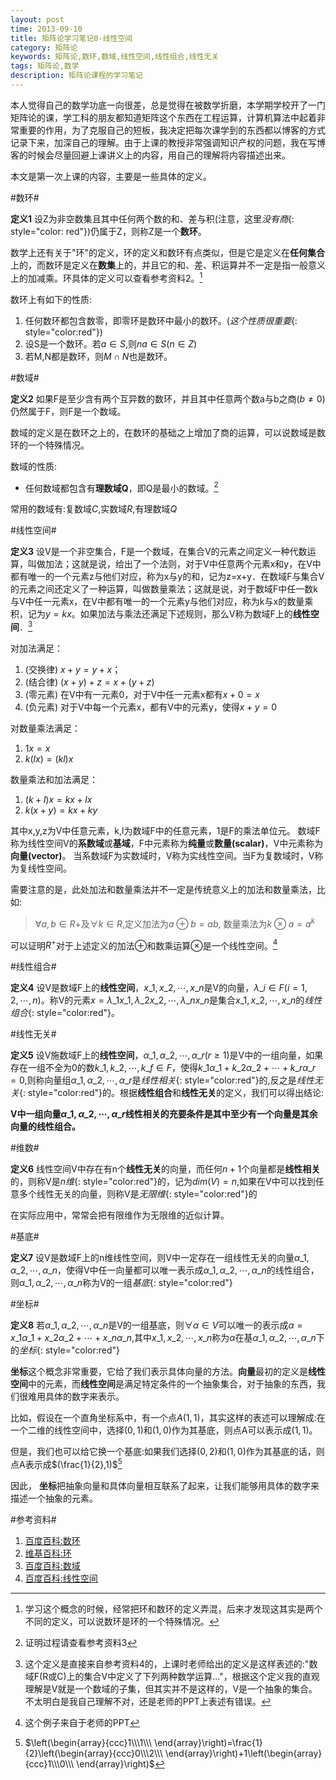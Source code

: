 ```yaml
---
layout: post
time: 2013-09-10
title: 矩阵论学习笔记0-线性空间
category: 矩阵论
keywords: 矩阵论,数环,数域,线性空间,线性组合,线性无关
tags: 矩阵论,数学
description: 矩阵论课程的学习笔记
---
```


本人觉得自己的数学功底一向很差，总是觉得在被数学折磨，本学期学校开了一门矩阵论的课，学工科的朋友都知道矩阵这个东西在工程运算，计算机算法中起着非常重要的作用，为了克服自己的短板，我决定把每次课学到的东西都以博客的方式记录下来，加深自己的理解。由于上课的教授非常强调知识产权的问题，我在写博客的时候会尽量回避上课讲义上的内容，用自己的理解将内容描述出来。

本文是第一次上课的内容，主要是一些具体的定义。


#数环#

**定义1** 设Z为非空数集且其中任何两个数的和、差与积(注意，这里*没有商*{: style="color: red"})仍属于Z，则称Z是一个**数环**。

数学上还有关于"环"的定义，环的定义和数环有点类似，但是它是定义在**任何集合**上的，而数环是定义在**数集**上的，并且它的和、差、积运算并不一定是指一般意义上的加减乘。环具体的定义可以查看参考资料2。[^1]

数环上有如下的性质:

1. 任何数环都包含数零，即零环是数环中最小的数环。(*这个性质很重要*{: style="color:red"})
2. 设S是一个数环。若$a\in S$,则$na\in S(n\in Z)$
3. 若M,N都是数环，则$M\cap N$也是数环。

[^1]:学习这个概念的时候，经常把环和数环的定义弄混，后来才发现这其实是两个不同的定义，可以说数环是环的一个特殊情况。

#数域#

**定义2** 如果F是至少含有两个互异数的数环，并且其中任意两个数a与b之商($b\neq 0$)仍然属于F，则F是一个数域。

数域的定义是在数环之上的，在数环的基础之上增加了商的运算，可以说数域是数环的一个特殊情况。

数域的性质:

- 任何数域都包含有**理数域Q**，即Q是最小的数域。[^2]

常用的数域有:复数域$C$,实数域$R$,有理数域$Q$

[^2]:证明过程请查看参考资料3

#线性空间#

**定义3** 设V是一个非空集合，F是一个数域，在集合V的元素之间定义一种代数运算，叫做加法；这就是说，给出了一个法则，对于V中任意两个元素x和y，在V中都有唯一的一个元素z与他们对应，称为x与y的和，记为z=x+y．在数域F与集合V的元素之间还定义了一种运算，叫做数量乘法；这就是说，对于数域F中任一数k与V中任一元素x，在V中都有唯一的一个元素y与他们对应，称为k与x的数量乘积，记为$y=kx$。如果加法与乘法还满足下述规则，那么V称为数域F上的**线性空间**．[^3]

对加法满足：

1. (交换律) $x+y=y+x$；
2. (结合律) $(x+y)+z=x+(y+z)$
3. (零元素) 在V中有一元素0，对于V中任一元素x都有$x+0=x$
4. (负元素) 对于V中每一个元素x，都有V中的元素y，使得$x+y=0$

对数量乘法满足：

1. $1x=x$
2. $k(lx)=(kl)x$

数量乘法和加法满足：

1. $(k+l)x=kx+lx$
2. $k(x+y)=kx+ky$


其中x,y,z为V中任意元素，k,l为数域F中的任意元素，1是F的乘法单位元。
数域F称为线性空间V的**系数域**或**基域**，F中元素称为**纯量**或**数量(scalar)**，V中元素称为**向量(vector)**。
当系数域F为实数域时，V称为实线性空间。当F为复数域时，V称为复线性空间。

需要注意的是，此处加法和数量乘法并不一定是传统意义上的加法和数量乘法，比如:

> $\forall a,b\in R+$及$\forall k\in R$,定义加法为$a\oplus b=ab$, 数量乘法为$k\otimes a=a^k$

可以证明$R^+$对于上述定义的加法$\oplus$和数乘运算$\otimes$是一个线性空间。[^4]

[^3]:这个定义是直接来自参考资料4的，上课时老师给出的定义是这样表述的:"数域F(R或C)上的集合V中定义了下列两种数学运算..."，根据这个定义我的直观理解是V就是一个数域的子集，但其实并不是这样的，V是一个抽象的集合。不太明白是我自己理解不对，还是老师的PPT上表述有错误。

[^4]:这个例子来自于老师的PPT


#线性组合#

**定义4** 设V是数域F上的**线性空间**，$x\_1,x\_2,\cdots,x\_n$是V的向量，$\lambda\_i\in F(i=1,2,\cdots,n)$。称V的元素$x=\lambda\_1x\_1,\lambda\_2x\_2,\cdots,\lambda\_nx\_n$是集合$x\_1,x\_2,\cdots,x\_n$的*线性组合*{: style="color:red"}。

#线性无关#

**定义5** 设V施数域F上的**线性空间**，$\alpha\_1,\alpha\_2,\cdots,\alpha\_r(r\geq 1)$是V中的一组向量，如果存在一组不全为0的数$k\_1,k\_2,\cdots,k\_f\in F$，使得$k\_1\alpha\_1+k\_2\alpha\_2+\cdots+k\_r\alpha\_r=0$,则称向量组$\alpha\_1,\alpha\_2,\cdots,\alpha\_r$是*线性相关*{: style="color:red"}的,反之是*线性无关*{: style="color:red"}的。根据**线性组合**和**线性无关**的定义，我们可以得出结论:

**V中一组向量$\alpha\_1,\alpha\_2,\cdots,\alpha\_r$线性相关的充要条件是其中至少有一个向量是其余向量的线性组合。**

#维数#

**定义6** 线性空间V中存在有n个**线性无关**的向量，而任何$n+1$个向量都是**线性相关**的，则称V是*n维*{: style="color:red"}的，记为$dim(V)=n$,如果在V中可以找到任意多个线性无关的向量，则称V是*无限维*{: style="color:red"}的

在实际应用中，常常会把有限维作为无限维的近似计算。

#基底#

**定义7** 设V是数域F上的n维线性空间，则V中一定存在一组线性无关的向量$\alpha\_1,\alpha\_2,\cdots,\alpha\_n$，使得V中任一向量都可以唯一表示成$\alpha\_1,\alpha\_2,\cdots,\alpha\_n$的线性组合，则$\alpha\_1,\alpha\_2,\cdots,\alpha\_n$称为V的一组*基底*{: style="color:red"}

#坐标#

**定义8** 若$\alpha\_1,\alpha\_2,\cdots,\alpha\_n$是V的一组基底，则$\forall \alpha\in V$可以唯一的表示成$\alpha = x\_1\alpha\_1+x\_2\alpha\_2+\cdots+x\_n\alpha\_n$,其中$x\_1,x\_2,\cdots,x\_n$称为$\alpha$在基$\alpha\_1,\alpha\_2,\cdots,\alpha\_n$下的*坐标*{: style="color:red"}

**坐标**这个概念非常重要，它给了我们表示具体向量的方法。**向量**最初的定义是**线性空间**中的元素，而**线性空间**是满足特定条件的一个抽象集合，对于抽象的东西，我们很难用具体的数字来表示。

比如，假设在一个直角坐标系中，有一个点$A(1,1)$，其实这样的表述可以理解成:在一个二维的线性空间中，选择$(0,1)$和$(1,0)$作为其基底，则点A可以表示成$(1,1)$。

但是，我们也可以给它换一个基底:如果我们选择$(0,2)$和$(1,0)$作为其基底的话，则点A表示成$(\frac{1}{2},1)$[^5]

[^5]:$\left(\begin{array}{ccc}1\\\1\\\ \end{array}\right)=\frac{1}{2}\left(\begin{array}{ccc}0\\\2\\\ \end{array}\right)+1\left(\begin{array}{ccc}1\\\0\\\ \end{array}\right)$

因此， **坐标**把抽象向量和具体向量相互联系了起来，让我们能够用具体的数字来描述一个抽象的元素。

#参考资料#

1. [百度百科:数环](http://baike.baidu.com/view/522801.htm '数环')
2. [维基百科:环](http://zh.wikipedia.org/wiki/%E7%8E%AF_(%E4%BB%A3%E6%95%B0) '环')
3. [百度百科:数域](http://baike.baidu.com/view/69652.htm '数域')
4. [百度百科:线性空间](http://baike.baidu.com/view/545522.htm '线性空间')
